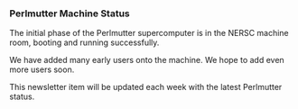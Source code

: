 ### Perlmutter Machine Status

The initial phase of the Perlmutter supercomputer is in the NERSC machine room, 
booting and running successfully. 

We have added many early users onto the machine. We hope to add even more users 
soon.

This newsletter item will be updated each week with the latest Perlmutter 
status.
